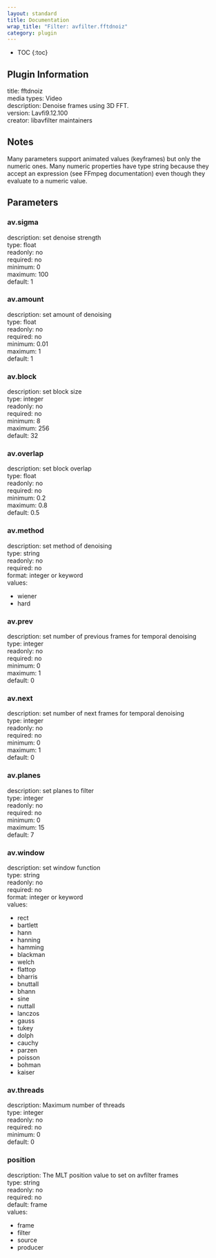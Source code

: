 ```yaml
---
layout: standard
title: Documentation
wrap_title: "Filter: avfilter.fftdnoiz"
category: plugin
---
```

* TOC
{:toc}

## Plugin Information

title: fftdnoiz  
media types:
Video  
description: Denoise frames using 3D FFT.  
version: Lavfi9.12.100  
creator: libavfilter maintainers  

## Notes

Many parameters support animated values (keyframes) but only the numeric ones. Many numeric properties have type string because they accept an expression (see FFmpeg documentation) even though they evaluate to a numeric value.

## Parameters

### av.sigma

  
description:
set denoise strength  
type: float  
readonly: no  
required: no  
minimum: 0  
maximum: 100  
default: 1  

### av.amount

  
description:
set amount of denoising  
type: float  
readonly: no  
required: no  
minimum: 0.01  
maximum: 1  
default: 1  

### av.block

  
description:
set block size  
type: integer  
readonly: no  
required: no  
minimum: 8  
maximum: 256  
default: 32  

### av.overlap

  
description:
set block overlap  
type: float  
readonly: no  
required: no  
minimum: 0.2  
maximum: 0.8  
default: 0.5  

### av.method

  
description:
set method of denoising  
type: string  
readonly: no  
required: no  
format: integer or keyword  
values:  

* wiener
* hard

### av.prev

  
description:
set number of previous frames for temporal denoising  
type: integer  
readonly: no  
required: no  
minimum: 0  
maximum: 1  
default: 0  

### av.next

  
description:
set number of next frames for temporal denoising  
type: integer  
readonly: no  
required: no  
minimum: 0  
maximum: 1  
default: 0  

### av.planes

  
description:
set planes to filter  
type: integer  
readonly: no  
required: no  
minimum: 0  
maximum: 15  
default: 7  

### av.window

  
description:
set window function  
type: string  
readonly: no  
required: no  
format: integer or keyword  
values:  

* rect
* bartlett
* hann
* hanning
* hamming
* blackman
* welch
* flattop
* bharris
* bnuttall
* bhann
* sine
* nuttall
* lanczos
* gauss
* tukey
* dolph
* cauchy
* parzen
* poisson
* bohman
* kaiser

### av.threads

  
description:
Maximum number of threads  
type: integer  
readonly: no  
required: no  
minimum: 0  
default: 0  

### position

  
description:
The MLT position value to set on avfilter frames  
type: string  
readonly: no  
required: no  
default: frame  
values:  

* frame
* filter
* source
* producer

